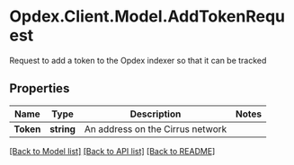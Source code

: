 # Opdex.Client.Model.AddTokenRequest
Request to add a token to the Opdex indexer so that it can be tracked

## Properties

Name | Type | Description | Notes
------------ | ------------- | ------------- | -------------
**Token** | **string** | An address on the Cirrus network | 

[[Back to Model list]](../README.md#documentation-for-models) [[Back to API list]](../README.md#documentation-for-api-endpoints) [[Back to README]](../README.md)


